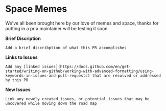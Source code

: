 # Space Memes

We've all been brought here by our love of memes and space, thanks for putting in a pr a maintainer will be testing it soon. 

**__Brief Discription__**

```
Add a brief discribption of what this PR accomplishes
```

**__Links to Issues__**
```
Add any [linked issues](https://docs.github.com/en/get-started/writing-on-github/working-with-advanced-formatting/using-keywords-in-issues-and-pull-requests) that are resolved or addressed by this PR
```

**__New Issues__**
```
Link any newely created issues, or potential issues that may be uncovered while moving down the road map
```